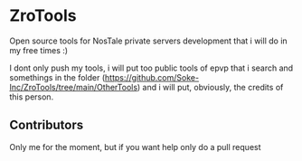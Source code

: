 # ZroTools

Open source tools for NosTale private servers development that i will do in my free times :)

I dont only push my tools, i will put too public tools of epvp that i search and somethings in the folder (https://github.com/Soke-Inc/ZroTools/tree/main/OtherTools) and i will put, obviously, the credits of this person.

## Contributors

Only me for the moment, but if you want help only do a pull request

